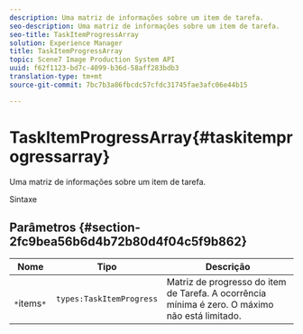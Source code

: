```yaml
---
description: Uma matriz de informações sobre um item de tarefa.
seo-description: Uma matriz de informações sobre um item de tarefa.
seo-title: TaskItemProgressArray
solution: Experience Manager
title: TaskItemProgressArray
topic: Scene7 Image Production System API
uuid: f62f1123-bd7c-4099-b36d-58aff283bdb3
translation-type: tm+mt
source-git-commit: 7bc7b3a86fbcdc57cfdc31745fae3afc06e44b15

---
```



# TaskItemProgressArray{#taskitemprogressarray}

Uma matriz de informações sobre um item de tarefa.

Sintaxe

## Parâmetros {#section-2fc9bea56b6d4b72b80d4f04c5f9b862}

| Nome | Tipo | Descrição |
|---|---|---|
| ` *`items`*` | `types:TaskItemProgress` | Matriz de progresso do item de Tarefa. A ocorrência mínima é zero. O máximo não está limitado. |


